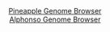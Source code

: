 <div id="Pineapple_Genome_Browser" align="center">
  <a href="https://igv.org/app/?sessionURL=blob:zZJfb5swFMW_i6VWm0TAQIGAVE3QJm2abpmSsWytKmTAEHfGprYh_5TvPq_atJdVah42TfKDfXXte87xbw96LCThDETAMW3PtG1gALni6wVqWoo_oAZLEFWISmwAgSssMCswiPagQlKhdH6rb66UamVkWUS1gwaxmpvSNVGDdpyhtTQL3lgXnFKUc4EUF9JKBOq5Rep.sMY5altTz3ZNzyqRQhai7Yozya0Wszpb6_eyX6Wsxow3OGs6qsizgEzr0RpLs0Lv4uUiLgos5RRvJ.V5PJ3En91RenflX9yls.tl6i9PF6RmSHUCn88Xu9kobv3roc0.9rn0TpzE2Y6S4Zf5.OzEvTwdbVoisDy3Aztw4RD6jo6GsBJv_ifXepEjnZ8444ROQ7_vxmlxN51Uww3rySyZPl3M6hecHwxAedFpFkCxEkFkQ8OFvuE5_uDH1h4aEIY6H8EJiO4fDKAEKr7p9vs9UNtWEwMkfuqe4TEAFyUWIBqEEAZ2GDreWXAGw9A.GHvQCfr3wh2n8zCATuw4flYRqjTOZSZZK03EmNkXlVnvjkzz_eL2arQrfY0PbraXN8nq8VHgpT9MyOjrixzp4c9fqK2.RtM_Ie81QkyVH4vbmvaftjBvQgJbL9QxFUHcNy7qJkGR_jEgV9s9LpyKiwYp3a8r.viTuB4JgpjShZ5IkhNK1Hapc.RrENmOq8EFBadckwhEnb.BBjRsD779Dah7eDh8Bw--">Pineapple Genome Browser</a>
</div>
<div id="Alphonso_Genome_Browser" align="center">
  <a href="https://igv.org/app/?sessionURL=blob:zZJfa9swFMW_i2BlA8e27MSODWVkSfqHtF2bxAtNKebalh21tuRIip005LtPKxt76aB52BjoQbpc6Z5z9NujhghJOUMhckzcMzFGBpIr3s6gqktyAxWRKMyhlMRAguREEJYSFO5RDlJBNL3SN1dK1TK0LKrqTgWs4KZ0TajghTNopZnyyhrysoSEC1BcSOuLgIZbtGg6LUmgrk092zV7VgYKLCjrFWeSWzVhRdzq9.JfpbggjFckrjaloq8CYq1Ha8zMHD4PFrNBmhIpJ2R3mZ0OJpeDb.44Wp57w2X09WIReYuTGS0YqI0gp8MUnhrspP3FtMVP8_XiHD9ls_lye88_uKOT8bamgshT7GPftQPP83QwlGVk.z951ose6Ttvt5OArkc9PK29Cy9qsmXeLfPrm9Hdm759dDBQydON5gClK.GH2DZc2zN6jtf5scV9w7YDnY7gFIUPjwZSAtJn3f6wR2pXa1qQJOvNKzgG4iIjAoWdwLZ9HAROr.t37SDAB2OPNqL8e9GeRdPAt52B43hxTkulUc5iyWppAmNmk.Zm8XJkltKjxdKF5y7bbZNb93r.zMbVxr3tJe0fsjSQHv36fdroexT9E.reI8RUydGoXY3O5_losvT9YTQYru_Hk5cVJPTsrvtmPH1t9rhoci4qULpfV_TxJ20NCApM6UJDJU1oSdVuoVPkLQqx42poUcpLrilEokg.2oZt4J796Tec7uHx8B0-">Alphonso Genome Browser</a>
</div>
